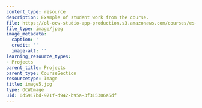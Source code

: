 ```yaml
---
content_type: resource
description: Example of student work from the course.
file: https://ol-ocw-studio-app-production.s3.amazonaws.com/courses/es-298-art-of-color-spring-2005/0d5917bd971fd942b95a3f315306a5df_image5.jpg
file_type: image/jpeg
image_metadata:
  caption: ''
  credit: ''
  image-alt: ''
learning_resource_types:
- Projects
parent_title: Projects
parent_type: CourseSection
resourcetype: Image
title: image5.jpg
type: OCWImage
uid: 0d5917bd-971f-d942-b95a-3f315306a5df
---
```

